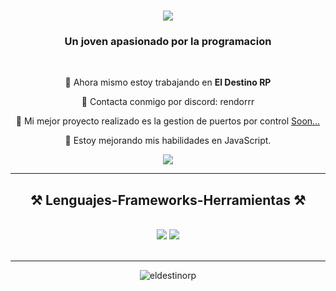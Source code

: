 <h1 align="center">
    <img src="https://readme-typing-svg.herokuapp.com?font=Righteous&size=35&duration=4000&pause=2000&center=true&vCenter=true&width=500&height=70&lines=Hola+a+todos!+%F0%9F%91%8B;Soy+Rendorrr!;Desarrollador+Senior+de+FiveM" />
</h1>

<h3 align="center">Un joven apasionado por la programacion</h3>

<br/>

<div align="center">
 
 🧹 Ahora mismo estoy trabajando en **El Destino RP**

 📨 Contacta conmigo por discord: rendorrr

 💬 Mi mejor proyecto realizado es la gestion de puertos por control [Soon...]()
 
 📖 Estoy mejorando mis habilidades en JavaScript.

 </div>
 
<div align="center"> 
  <a href="mailto:eliasnajeralunaa@gmail.com">
    <img src="https://img.shields.io/badge/Gmail-333333?style=for-the-badge&logo=gmail&logoColor=red" />
  </a>
</div>

 <hr/>
 
<h2 align="center">⚒️ Lenguajes-Frameworks-Herramientas ⚒️</h2>
<br/>
<div align="center">
    <img src="https://skillicons.dev/icons?i=vscode,github,git,discord,blender,dotnet,jquery,ps,postman,sequelize,unity,unreal,visualstudio,webpack" />
    <img src="https://skillicons.dev/icons?i=nodejs,python,javascript,express,mongodb,mysql,atom,cs,electron,lua,php" /><br>
</div>

<br/>
<hr/>

<div align="center">
  <img alt="eldestinorp" src="https://i.imgur.com/AV1z2I8.png" />
  <br/><br/><br/>
</div>
